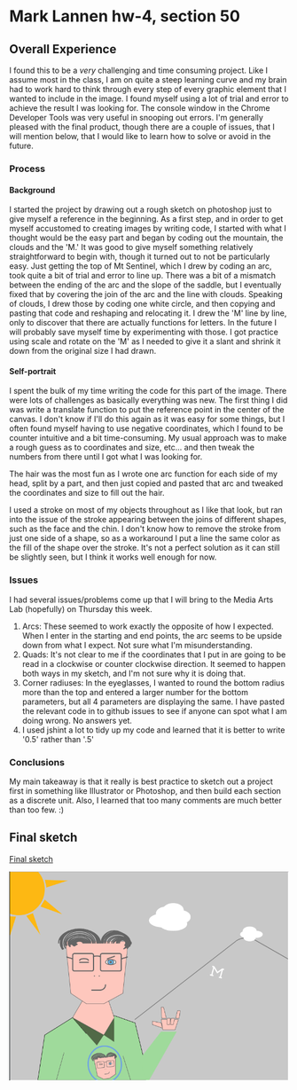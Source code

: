 # Mark Lannen hw-4, section 50

## Overall Experience
I found this to be a *very* challenging and time consuming project. Like I assume most in the class, I am on quite a steep learning curve and my brain had to work hard to think through every step of every graphic element that I wanted to include in the image. I found myself using a lot of trial and error to achieve the result I was looking for. The console window in the Chrome Developer Tools was very useful in snooping out errors. I'm generally pleased with the final product, though there are a couple of issues, that I will mention below, that I would like to learn how to solve or avoid in the future.

### Process
#### Background
I started the project by drawing out a rough sketch on photoshop just to give myself a reference in the beginning. As a first step, and in order to get myself accustomed to creating images by writing code, I started with what I thought would be the easy part and began by coding out the mountain, the clouds and the 'M.' It was good to give myself something relatively straightforward to begin with, though it turned out to not be particularly easy. Just getting the top of Mt Sentinel, which I drew by coding an arc, took quite a bit of trial and error to line up. There was a bit of a mismatch between the ending of the arc and the slope of the saddle, but I eventually fixed that by covering the join of the arc and the line with clouds. Speaking of clouds, I drew those by coding one white circle, and then copying and pasting that code and reshaping and relocating it. I drew the 'M' line by line, only to discover that there are actually functions for letters. In the future I will probably save myself time by experimenting with those. I got practice using scale and rotate on the 'M' as I needed to give it a slant and shrink it down from the original size I had drawn.

#### Self-portrait
I spent the bulk of my time writing the code for this part of the image. There were lots of challenges as basically everything was new. The first thing I did was write a translate function to put the reference point in the center of the canvas. I don't know if I'll do this again as it was easy for some things, but I often found myself having to use negative coordinates, which I found to be counter intuitive and a bit time-consuming. My usual approach was to make a rough guess as to coordinates and size, etc... and then tweak the numbers from there until I got what I was looking for.

The hair was the most fun as I wrote one arc function for each side of my head, split by a part, and then just copied and pasted that arc and tweaked the coordinates and size to fill out the hair.

I used a stroke on most of my objects throughout as I like that look, but ran into the issue of the stroke appearing between the joins of different shapes, such as the face and the chin. I don't know how to remove the stroke from just one side of a shape, so as a workaround I put a line the same color as the fill of the shape over the stroke. It's not a perfect solution as it can still be slightly seen, but I think it works well enough for now.

### Issues

I had several issues/problems come up that I will bring to the Media Arts Lab (hopefully) on Thursday this week.

1. Arcs: These seemed to work exactly the opposite of how I expected. When I enter in the starting and end points, the arc seems to be upside down from what I expect. Not sure what I'm misunderstanding.
2. Quads: It's not clear to me if the coordinates that I put in are going to be read in a clockwise or counter clockwise direction. It seemed to happen both ways in my sketch, and I'm not sure why it is doing that.
3. Corner radiuses: In the eyeglasses, I wanted to round the bottom radius more than the top and entered a larger number for the bottom parameters, but all 4 parameters are displaying the same. I have pasted the relevant code in to github issues to see if anyone can spot what I am doing wrong. No answers yet.
4. I used jshint a lot to tidy up my code and learned that it is better to write '0.5' rather than '.5'

### Conclusions

My main takeaway is that it really is best practice to sketch out a project first in something like Illustrator or Photoshop, and then build each section as a discrete unit. Also, I learned that too many comments are much better than too few.  :)

## Final sketch

[Final sketch](https://marklannenum.github.io/work-120/hw-4/)

![Final sketch](images/hw4-sketch.PNG)
